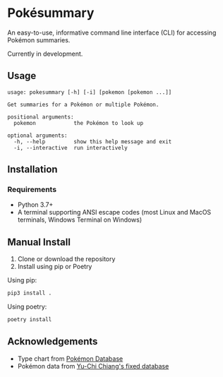 # Pokésummary
An easy-to-use, informative command line interface (CLI)
for accessing Pokémon summaries.

Currently in development.

## Usage
```
usage: pokesummary [-h] [-i] [pokemon [pokemon ...]]

Get summaries for a Pokémon or multiple Pokémon.

positional arguments:
  pokemon            the Pokémon to look up

optional arguments:
  -h, --help         show this help message and exit
  -i, --interactive  run interactively
```

## Installation

### Requirements
- Python 3.7+
- A terminal supporting ANSI escape codes (most Linux and MacOS terminals, Windows Terminal on Windows)

## Manual Install
1. Clone or download the repository
2. Install using pip or Poetry

Using pip:
```sh
pip3 install .
```

Using poetry:
```sh
poetry install
```

## Acknowledgements
- Type chart from [Pokémon Database](https://pokemondb.net/type)
- Pokémon data from [Yu-Chi Chiang's fixed database](https://www.kaggle.com/mrdew25/pokemon-database/discussion/165031)
